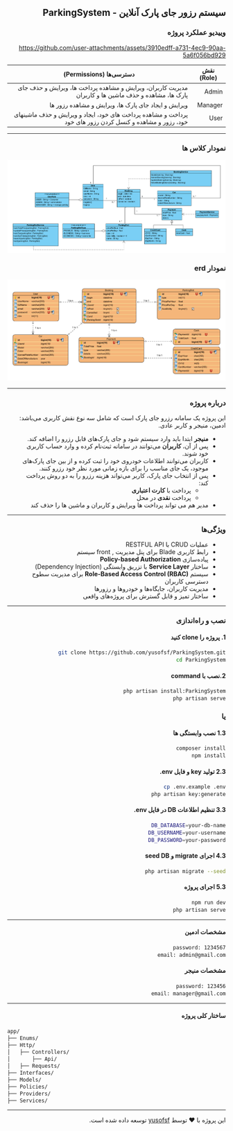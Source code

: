 

<div dir="rtl">

##  سیستم رزور جای پارک آنلاین - ParkingSystem

### وییدیو عملکرد پروژه
https://github.com/user-attachments/assets/3910edff-a731-4ec9-90aa-5a6f056bd929


| نقش (Role) | دسترسی‌ها (Permissions)                                                                     |
| ---------- | ----------------------------------------------------------------------------------------- |
|  Admin   | مدیریت کاربران، ویرایش و مشاهده پرداخت ها، ویرایش و حذف جای پارک ها، مشاهده و حذف ماشین ها و کاربران             |
|  Manager | ویرایش و ایجاد جای پارک ها، ویرایش و مشاهده رزور ها                                                    |
|  User    | پرداخت و مشاهده پرداخت های خود، ایجاد و ویرایش و حذف ماشینهای خود، رزور و مشاهده و کنسل کردن رزور های خود       |
---
### نمودار کلاس ها
![classDiagram](classDiagram.png)

### نمودار erd
![erdDiagram](erdDiagram.png)

---
### درباره پروژه

این پروژه یک سامانه رزرو جای پارک است که شامل سه نوع نقش کاربری می‌باشد: ادمین، منیجر و کاربر عادی.

- **منیجر** ابتدا باید وارد سیستم شود و جای پارک‌های قابل رزرو را اضافه کند.
- پس از آن، **کاربران** می‌توانند در سامانه ثبت‌نام کرده و وارد حساب کاربری خود شوند.
- کاربران می‌توانند اطلاعات خودروی خود را ثبت کرده و از بین جای پارک‌های موجود، یک جای مناسب را برای بازه زمانی مورد نظر خود رزرو کنند.
- پس از انتخاب جای پارک، کاربر می‌تواند هزینه رزرو را به دو روش پرداخت کند:
    - پرداخت با **کارت اعتباری**
    - پرداخت **نقدی** در محل
- مدیر هم می تواند پرداخت ها ویرایش و کاربران و ماشین ها را حذف کند
---
###  ویژگی‌ها

-  عملیات CRUD با RESTFUL API
-  رابط کاربری Blade برای پنل مدیریت , front سیستم
-  پیاده‌سازی **Policy-based Authorization**
-  ساختار **Service Layer** با تزریق وابستگی (Dependency Injection)
-  سیستم **Role-Based Access Control (RBAC)** برای مدیریت سطوح دسترسی کاربران
-  مدیریت کاربران، جایگاه‌ها و خودروها و رزورها
- ساختار تمیز و قابل گسترش برای پروژه‌های واقعی
---
###  نصب و راه‌اندازی

#### 1. پروژه را clone کنید
```bash
git clone https://github.com/yusofsf/ParkingSystem.git
cd ParkingSystem 
```

#### 2.نصب با command
```bash
php artisan install:ParkingSystem
php artisan serve
```
### یا 

#### 1.3 نصب وابستگی ها
```bash
composer install
npm install
```

#### 2.3 تولید key و فایل env.
```bash
cp .env.example .env 
php artisan key:generate
```
#### 3.3 تنظیم اطلاعات DB در فایل env.
```bash
DB_DATABASE=your-db-name
DB_USERNAME=your-username
DB_PASSWORD=your-password
```

#### 4.3 اجرای migrate و seed DB
```bash
php artisan migrate --seed
```
#### 5.3 اجرای پروژه
```bash
npm run dev
php artisan serve
```
---
#### مشخصات ادمین
```bash
password: 1234567
email: admin@gmail.com
```
#### مشخصات منیجر
```bash
password: 123456
email: manager@gmail.com
```
---
#### ساختار کلی پروژه


</div>

    
```
app/
├── Enums/
├── Http/
│   ├── Controllers/
│       ├── Api/
│   ├── Requests/
├── Interfaces/
├── Models/
├── Policies/
├── Providers/
├── Services/
```
---
<div dir="rtl">


این پروژه با ❤️ توسط [yusofsf](https://github.com/yusofsf) توسعه داده شده است.

</div>
